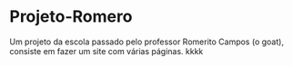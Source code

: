 # Projeto-Romero

Um projeto da escola passado pelo professor Romerito Campos (o goat), consiste em fazer um site com várias páginas.
kkkk
